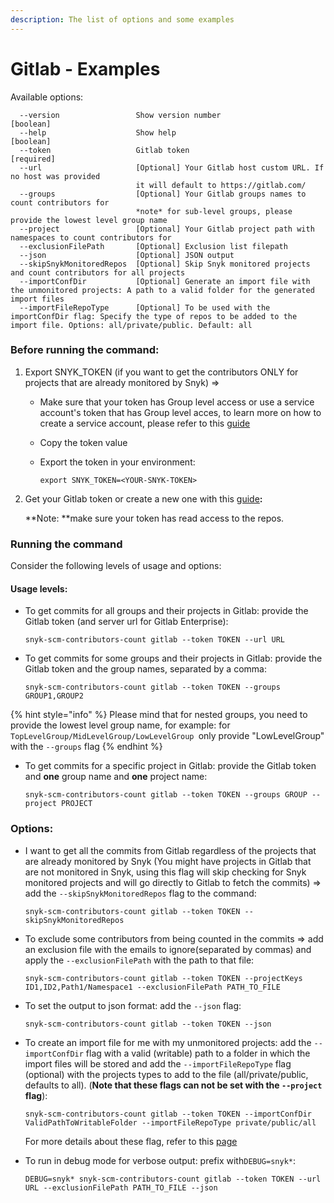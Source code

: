 ```yaml
---
description: The list of options and some examples
---
```


# Gitlab - Examples

Available options:

```
  --version                 Show version number                        [boolean]
  --help                    Show help                                  [boolean]
  --token                   Gitlab token                               [required]
  --url                     [Optional] Your Gitlab host custom URL. If no host was provided
                            it will default to https://gitlab.com/
  --groups                  [Optional] Your Gitlab groups names to count contributors for 
                            *note* for sub-level groups, please provide the lowest level group name                                             
  --project                 [Optional] Your Gitlab project path with namespaces to count contributors for
  --exclusionFilePath       [Optional] Exclusion list filepath
  --json                    [Optional] JSON output
  --skipSnykMonitoredRepos  [Optional] Skip Snyk monitored projects and count contributors for all projects
  --importConfDir           [Optional] Generate an import file with the unmonitored projects: A path to a valid folder for the generated import files
  --importFileRepoType      [Optional] To be used with the importConfDir flag: Specify the type of repos to be added to the import file. Options: all/private/public. Default: all
```

### Before running the command:&#x20;

1. Export SNYK\_TOKEN (if you want to get the contributors ONLY for projects that are already monitored by Snyk) =>
   * Make sure that your token has Group level access or use a service account's token that has Group level acces, to learn more on how to create a service account, please refer to this [guide](https://docs.snyk.io/features/integrations/managing-integrations/service-accounts#how-to-set-up-a-service-account)
   * Copy the token value
   *   Export the token in your environment:&#x20;

       ```
       export SNYK_TOKEN=<YOUR-SNYK-TOKEN>
       ```
2.  Get your Gitlab token or create a new one with this [guide](https://docs.gitlab.com/ee/user/profile/personal\_access\_tokens.html)**:**

    **Note: **make sure your token has read access to the repos.

### Running the command

Consider the following levels of usage and options:

#### Usage levels:

*   To get commits for all groups and their projects in Gitlab: provide the Gitlab token (and server url for Gitlab Enterprise):

    ```
    snyk-scm-contributors-count gitlab --token TOKEN --url URL
    ```
*   To get commits for some groups and their projects in Gitlab: provide the Gitlab token and the group names, separated by a comma:

    ```
    snyk-scm-contributors-count gitlab --token TOKEN --groups GROUP1,GROUP2
    ```

{% hint style="info" %}
Please mind that for nested groups, you need to provide the lowest level group name, for example: for `TopLevelGroup/MidLevelGroup/LowLevelGroup `only provide "LowLevelGroup" with the `--groups` flag
{% endhint %}

*   To get commits for a specific project in Gitlab: provide the Gitlab token and **one** group name and **one** project name:

    ```
    snyk-scm-contributors-count gitlab --token TOKEN --groups GROUP --project PROJECT
    ```

### Options:

*   I want to get all the commits from Gitlab regardless of the projects that are already monitored by Snyk (You might have projects in Gitlab that are not monitored in Snyk, using this flag will skip checking for Snyk monitored projects and will go directly to Gitlab to fetch the commits) => add the `--skipSnykMonitoredRepos` flag to the command:

    ```
    snyk-scm-contributors-count gitlab --token TOKEN --skipSnykMonitoredRepos
    ```
*   To exclude some contributors from being counted in the commits => add an exclusion file with the emails to ignore(separated by commas) and apply the `--exclusionFilePath` with the path to that file:

    ```
    snyk-scm-contributors-count gitlab --token TOKEN --projectKeys ID1,ID2,Path1/Namespace1 --exclusionFilePath PATH_TO_FILE
    ```
*   To set the output to json format: add the `--json` flag:

    ```
    snyk-scm-contributors-count gitlab --token TOKEN --json
    ```
*   To create an import file for me with my unmonitored projects: add the `--importConfDir` flag with a valid (writable) path to a folder in which the import files will be stored and add the `--importFileRepoType` flag (optional) with the projects types to add to the file (all/private/public, defaults to all). (**Note that these flags can not be set with the `--project` flag**):

    ```
    snyk-scm-contributors-count gitlab --token TOKEN --importConfDir ValidPathToWritableFolder --importFileRepoType private/public/all
    ```

    For more details about these flag, refer to this [page](../../creating-and-using-the-import-files.md)
*   To run in debug mode for verbose output: prefix with`DEBUG=snyk*`:

    ```
    DEBUG=snyk* snyk-scm-contributors-count gitlab --token TOKEN --url URL --exclusionFilePath PATH_TO_FILE --json
    ```
